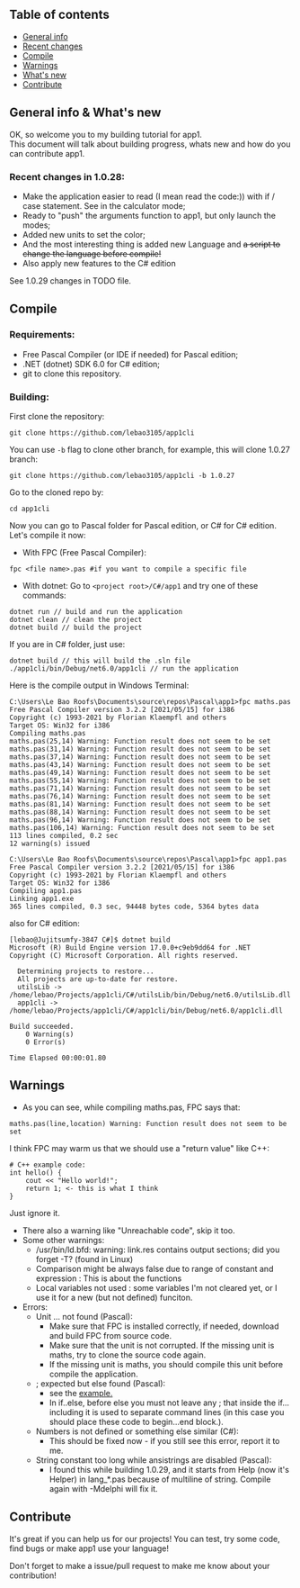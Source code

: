 ## Table of contents
* [General info](#general-info)
* [Recent changes](#recent-changes-in-1028)
* [Compile](#compile)
* [Warnings](#warnings)
* [What's new](#whats-new)
* [Contribute](#contribute)

## General info & What's new
OK, so welcome you to my building tutorial for app1.<br> 
This document will talk about building progress, whats new and how do you can contribute app1.
	
### Recent changes in 1.0.28:
* Make the application easier to read (I mean read the code:)) with if / case statement. See in the calculator mode;
* Ready to "push" the arguments function to app1, but only launch the modes;
* Added new units to set the color;
* And the most interesting thing is added new Language and ~~a script to change the language before compile!~~
* Also apply new features to the C# edition

See 1.0.29 changes in TODO file.

## Compile

### Requirements:
* Free Pascal Compiler (or IDE if needed) for Pascal edition;
* .NET (dotnet) SDK 6.0 for C# edition;
* git to clone this repository.

### Building:
First clone the repository:
```
git clone https://github.com/lebao3105/app1cli 
```

You can use ```-b``` flag to clone other branch, for example, this will clone 1.0.27 branch:
```
git clone https://github.com/lebao3105/app1cli -b 1.0.27
```

Go to the cloned repo by:
```
cd app1cli
```
Now you can go to Pascal folder for Pascal edition, or C# for C# edition. Let's compile it now:
* With FPC (Free Pascal Compiler):
```
fpc <file name>.pas #if you want to compile a specific file
```

* With dotnet:
Go to ```<project root>/C#/app1``` and try one of these commands:
```
dotnet run // build and run the application
dotnet clean // clean the project
dotnet build // build the project
```  
If you are in C# folder, just use:
```
dotnet build // this will build the .sln file
./app1cli/bin/Debug/net6.0/app1cli // run the application
```
Here is the compile output in Windows Terminal:  
```
C:\Users\Le Bao Roofs\Documents\source\repos\Pascal\app1>fpc maths.pas
Free Pascal Compiler version 3.2.2 [2021/05/15] for i386
Copyright (c) 1993-2021 by Florian Klaempfl and others
Target OS: Win32 for i386
Compiling maths.pas
maths.pas(25,14) Warning: Function result does not seem to be set
maths.pas(31,14) Warning: Function result does not seem to be set
maths.pas(37,14) Warning: Function result does not seem to be set
maths.pas(43,14) Warning: Function result does not seem to be set
maths.pas(49,14) Warning: Function result does not seem to be set
maths.pas(55,14) Warning: Function result does not seem to be set
maths.pas(71,14) Warning: Function result does not seem to be set
maths.pas(76,14) Warning: Function result does not seem to be set
maths.pas(81,14) Warning: Function result does not seem to be set
maths.pas(88,14) Warning: Function result does not seem to be set
maths.pas(96,14) Warning: Function result does not seem to be set
maths.pas(106,14) Warning: Function result does not seem to be set
113 lines compiled, 0.2 sec
12 warning(s) issued

C:\Users\Le Bao Roofs\Documents\source\repos\Pascal\app1>fpc app1.pas
Free Pascal Compiler version 3.2.2 [2021/05/15] for i386
Copyright (c) 1993-2021 by Florian Klaempfl and others
Target OS: Win32 for i386
Compiling app1.pas
Linking app1.exe
365 lines compiled, 0.3 sec, 94448 bytes code, 5364 bytes data  
```
also for C# edition:
```
[lebao@Jujitsumfy-3847 C#]$ dotnet build
Microsoft (R) Build Engine version 17.0.0+c9eb9dd64 for .NET
Copyright (C) Microsoft Corporation. All rights reserved.

  Determining projects to restore...
  All projects are up-to-date for restore.
  utilsLib -> /home/lebao/Projects/app1cli/C#/utilsLib/bin/Debug/net6.0/utilsLib.dll
  app1cli -> /home/lebao/Projects/app1cli/C#/app1cli/bin/Debug/net6.0/app1cli.dll

Build succeeded.
    0 Warning(s)
    0 Error(s)

Time Elapsed 00:00:01.80
```
## Warnings 
* As you can see, while compiling maths.pas, FPC says that:
```
maths.pas(line,location) Warning: Function result does not seem to be set
```
I think FPC may warm us that we should use a "return value" like C++:
```
# C++ example code:
int hello() {
	cout << "Hello world!";
	return 1; <- this is what I think
}
```
Just ignore it.<br>
* There also a warning like "Unreachable code", skip it too.
* Some other warnings: 
  - /usr/bin/ld.bfd: warning: link.res contains output sections; did you forget -T? (found in Linux)
  - Comparison might be always false due to range of constant and expression : This is about the functions
  - Local variables not used : some variables I'm not cleared yet, or I use it for a new (but not defined) funciton.
* Errors:
  - Unit ... not found (Pascal): 
    - Make sure that FPC is installed correctly, if needed, download and build FPC from source code.
    - Make sure that the unit is not corrupted. If the missing unit is maths, try to clone the source code again.
    - If the missing unit is maths, you should compile this unit before compile the application.
  - ; expected but else found (Pascal): <br>
    - see the [example.](https://user-images.githubusercontent.com/77564176/142801380-1e273b0c-54ea-4219-90a7-3077d3839f13.png)
    - In if..else, before else you must not leave any ; that inside the if... including it is used to separate command lines (in this case you should place these code to begin...end block.).  
  - Numbers is not defined or something else similar (C#):
    - This should be fixed now - if you still see this error, report it to me.
  - String constant too long while ansistrings are disabled (Pascal):
    - I found this while building 1.0.29, and it starts from Help (now it's Helper) in lang_*.pas because of multiline of string. Compile again with -Mdelphi will fix it.

## Contribute
It's great if you can help us for our projects! You can test, try some code, find bugs or make app1 use your language!

Don't forget to make a issue/pull request to make me know about your contribution!